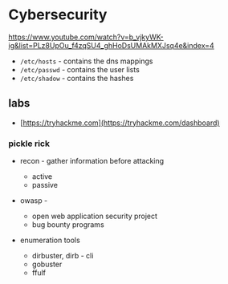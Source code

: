 # Cybersecurity

<https://www.youtube.com/watch?v=b_vjkyWK-ig&list=PLz8UpOu_f4zqSU4_ghHoDsUMAkMXJsq4e&index=4>

- `/etc/hosts` - contains the dns mappings
- `/etc/passwd` - contains the user lists
- `/etc/shadow` - contains the hashes

## labs

- [https://tryhackme.com](https://tryhackme.com/dashboard)

### pickle rick

- recon - gather information before attacking
    - active
    - passive

- owasp -
    - open web application security project
    - bug bounty programs

- enumeration tools
    - dirbuster, dirb - cli
    - gobuster
    - ffulf
